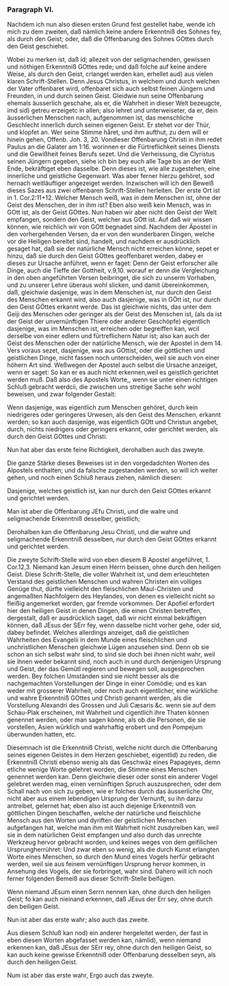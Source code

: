 <!-- Seite 59 -->

### Paragraph VI. ###

Nachdem ich nun also diesen ersten Grund fest
gestellet habe, wende ich mich zu dem zweiten, daß
nämlich keine andere Erkenntniß des Sohnes fey,
als durch den Geist; oder, daß die Offenbarung
des Sohnes GOttes durch den Geist geschiehet.

Wobei zu merken ist, daß id; allezeit von der seligmachenden,
gewissen und nöthigen Erkenntniß GOttes
rede; und daß folche auf keine andere Weise, als durch
den Geist, crlanget werden kan, erhellet aud) aus vielen
klaren Schrift-Stellen. Denn Jesus Christus, in
welchem und durch welchen der Vater offenbaret wird,
offenbaret sich auch selbst feinen Jüngern und Freunden,
in und durch seinen Geist. Gleidwie nun seine Offenbarung
ehemals äusserlich geschahe, als er, die Wahrheit
in dieser Welt bezeugcte, imd sid) getreu erzeigetc in
allen; also lehret und unterweiseter, da er, dein äusserlichen
Menschen nach, aufgenommen ist, das menschliche
Geschlecht innerlich durch seinen eigenen Geist. Er stehet
vor der Thür, und klopfet an. Wer seine
Stimme håret, und ihm aufthut, zu dem will er
hinein gehen, Offenb. Joh. 3, 20. Vondieser Offenbarung
Christi in ihm redet Paulus an die Galater am
1:16. worinnen er die Fürtreflichkeit seines Diensts
und die Gewißheit feines Berufs sezet. Und die Verheissung,
die Clyristus seinen Jüngern gegeben, siehe
ich bin bey euch alle Tage bis an der Welt Ende,
bekräftiget eben dasselbe. Denn dieses ist, wie alle zugestehen,
eine innerliche und geistliche Gegenwart. Was
aber ferner hierzu gehöret, sod hernach weitläuftiger angezeiget
werden. Inzwischen will ich den Beweiß dieses
Sazes aus zwei offenbaren Schrift-Stellen herleiten.
Der erste Ort ist in 1. Cor.2:11+12. Welcher
Mensch weiß, was in dem Menschen ist, ohne der
Geist des Menschen, der in ihm ist? Eben also
weiß kein Mensch, was in GOtt ist, als der Geist
GOttes. Nun haben wir aber nicht den Geist<!-- Seite 60 -->
der Welt empfangen, sondern den Geist, welcher
aus GOtt ist. Auf daß wir wissen können, wie
reichlich wir von GOtt begnadet sind. Nachdem
der Äpostel in den vorhergehenden Versen, da er von
den wunderbaren Dingen, welche vor die Heiligen bereitet
sind, handelt, und nachdem er ausdrücklich gesaget
hat, daß sie der natürliche Mensch nicht erreichen
könne, sepet er hinzu, daß sie durch den Geist GOttes geoffenbaret
werden, dabey er dieses zur Ursache anführet,
wenn er faget: Denn der Geist erforscher alle
Dinge, auch die Tieffe der Gottheit, v.9,10. worauf
er denn die Vergleichung in den oben angeführten
Versen beibringet, die sich zu unserm Vorhaben, und
zu unserer Lehre überaus wohl slicken, und damit übereinkommen,
daß, gleichwie dasjenige, was in dem
Menschen ist, nur durch den Geist des Menschen
erkannt wird, also auch dasjenige, was in GÖtt
ist, nur durch den Geist GÖttes erkannt werde.
Das ist gleichwie nichts, das unter dem Geiji des Menschen
oder geringer als der Geist des Menschen ist, (als
da ist der Geist der unvernünftigen Thiere oder anderer
Geschöpfe) eigentlich dasjenige, was im Menschen ist,
erreichen oder begreiffen kan, wcil derselbe von einer edlern
und fürtreflichern Natur ist; also kan auch der
Geist des Menschen oder der natürliche Mensch, wie der
Apostel in dem 14. Vers voraus sezet, dasjenige, was
aus GOttist, oder die göttlichen und geistlichen Dinge,
nicht fassen noch unterscheiden, weil sie auch von einer höhern
Art sind. Weßwegen der Apostel auch selbst die
Ursache anzeiget, wenn er saget: So kan er es auch nicht
erkennen,weil es geistlich gerichtet werden muß. Daß
also des Apostels Worte,, wenn sie unter einen richtigen
Schluß gebracht werdcii, die zwischen uns streitige
Sache sehr wohl beweisen, und zwar folgender Gestalt:

Wenn dasjenige, was eigentlich zum Menschen gehöret,
durch kein niedrigeres oder geringeres Urwesen,<!-- Seite 61,  content-0073.xml -->
als den Geist des Menschen, erkannt werden; so kan
auch dasjenige, was eigentlich GOtt und Christun angebet,
durch, nichts niedrigers oder geringers erkannt,
oder gerichtet werden, als durch den Geist GOttes
und Christi.

Nun hat aber das erste feine Richtigkeit, derohalben
auch das zweyte.

Die ganze Stärke dieses Beweises ist in den vorgedadchten
Worten des Alpostels enthalten; und da falsche
zugestanden werden, so will ich weiter gehen, und noch
einen Schluß heraus ziehen, nämlich diesen:

Dasjenige, welches geistlich ist, kan nur durch den
Geist GOttes erkannt und gerichtet werden.

Man ist aber die Offenbarung JEfu Christi, und die
walre und seligmachende Erkenntniß desselber, geistlich;

Derohalben kan die Offenbarung Jesu Christi, und
die wahre und seligmachende Erkenntniß desselben, nur
durch den Geist GOttes erkannt und gerichtet werden.

Die zweyte Schrift-Stelle wird von eben diesem B
Apostel angeführet, 1. Cor.12,3. Niemand kan Jesum
einen Herrn beissen, ohne durch den heiligen
Geist. Diese Schrift-Stelle, die voller Wahrheit ist,
und dem erleuchteten Verstand des geistlichen Menschen
und wahren Christen ein volliges Genüge thut, dürfte
vielleicht den fleischlichen Maul-Christen und angemaßten
Nachfolgern des Heylandes, von denen es vielleicht
nicht so fleißig angemerket worden, gar fremde vorkommen.
Der Apofiel erfordert hier den heiligen Geist in
denen Dingen, die einen Christen betreffen, dergestalt,
daß er ausdrücklich saget, daß wir nicht einmal bekräftigen
können, daß JEsus der SErr fey, wenn dasselbe
nicht vorher gehe, oder sid, dabey befindet. Welches
allerdings anzeiget, daß die geistlichen Wahrheiten des
Evangelii in dem Munde eines fleischlichen und unchristlichen
Menschen gleichwie Lügen anzusehen sind. Denn
ob sie schon an sich selbst wahr sind, to sind sie doch bei<!-- Seite 62,  content-0077.xml -->
ihnen nicht wahr, weil sie ihnen weder bekannt sind, noch
auch in und durch denjenigen Ursprung und Geist, der
das Gemütl regieren und bewegen soll, ausgesprochen
werden. Bey folchen Umständen sind sie nicht besser als
die nachgemachten Vorstellungen der Dinge in einer
Comödie; und es kan weder mit grosserer Wahrheit, 
oder noch auch eigentlicher, eine würkliche und wahre 
Erkenntniß GOttes und Christi genannt werden, als 
die Vorstellung Alexandri des Grossen und Juli Cæsaris &c. 
wenn sie auf dem Schau-Plak erscheinen, mit
Wahrheit und cigentlich ihre Thaten können genennet
werden, oder man sagen könne, als ob die Personen, die 
sie vorstellen, Asien würklich und wahrhaftig erobert
und den Pompejum überwunden hatten, etc. 

Diesemnach ist die Erkenntniß Christi, welche nicht
durch die Offenbarung seines eigenen Geistes in dem
Herzen geschiebet, eigentlid) zu reden, die Erkenntniß
Christi ebenso wenig als das Geschwäz eines Papageyes, 
demn etliche wenige Worte gelehret worden, die 
Stimme eines Menschen genennet werden kan. Denn
gleichwie dieser oder sonst ein anderer Vogel gelebret
werden mag, einen vernünftigen Spruch auszusprechen,
oder dem Schall nach von sich zu geben, wie er folches
durch das äusserliche Ohr, nicht aber aus einem lebendigen 
Ursprung der Vernunft, su ihn darzu antreibet, gelernet
hat; eben also ist auch diejenige Erkenntniß von
göttlichen Dingen beschaffen, welche der natürliche und
fleischliche Mensch aus den Worten und dyriften der
geistlichen Menschen aufgefangen hat, welche man ihm
mit Wahrheit nicht zusdyreiben kan, weil sie in dem natürlichen
Geist empfangen und also durch das unrechte 
Werkzeug hervor gebracht worden, und keines weges
von dem geifilichen Ursprungherrühret: Und zwar eben
so wenig, als die durch Kunst erlangten Worte eines
Menschen, so durch den Mund eines Vogels herfür gebracht
werden, weil sie aus feinem vernünftigen Ursprung<!-- Seite 63 -->
hervor kommen, in Ansehung des Vogels, der sie
forbringet, wahr sind. Dahero will ich noch ferner
folgenden Bemeiß aus dieser Schrift-Stelle beifügen.

Wenn niemand JEsum einen Serrn nennen
kan, ohne durch den heiligen Geist; fo kan auch
nieinand erkennen, daß JEsus der Err sey, ohne
durch den beiligen Geist.

Nun ist aber das erste wahr; also auch das zweite.

Aus diesem Schluß kan nod) ein anderer hergeleitet
werden, der fast in eben diesen Worten abgefasset werden
kan, nämlid), wenn niemand erkennen kan, daß
JEsus der SErr rey, ohne durch den heiligen
Geist, so kan auch keine gewisse Erkenntniß oder Offenbarung 
desselben seyn, als durch den heiligen Geist.

Num ist aber das erste wahr, Ergo auch das zweyte.
